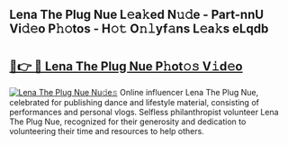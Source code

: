 ## Lena The Plug Nue L𝚎a𝚔ed N𝚞𝚍e - Part-nnU Vi𝚍𝚎o P𝚑𝚘tos - H𝚘𝚝 O𝚗𝚕yf𝚊ns L𝚎a𝚔s eLqdb

# <h2><a href="http://kf36y4.oniu.top/?m=Lena+The+Plug+Nue">🔗👉 🔴 Lena The Plug Nue P𝚑ot𝚘𝚜 V𝚒d𝚎o</a></h2>

[![Lena The Plug Nue Nu𝚍e𝚜](https://i.imgur.com/0qMVB7G.gif)](http://kf36y4.oniu.top/?m=Lena+The+Plug+Nue)
Online influencer Lena The Plug Nue, celebrated for publishing dance and lifestyle material, consisting of performances and personal vlogs. Selfless philanthropist volunteer Lena The Plug Nue, recognized for their generosity and dedication to volunteering their time and resources to help others.  
